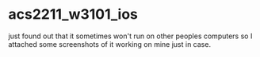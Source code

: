 acs2211_w3101_ios
=================

just found out that it sometimes won't run on other peoples computers so I attached some screenshots of it working on mine just in case. 
